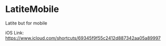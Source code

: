 # LatiteMobile
Latite but for mobile

iOS Link:
https://www.icloud.com/shortcuts/69345f9f55c2412d887342aa05a89997
